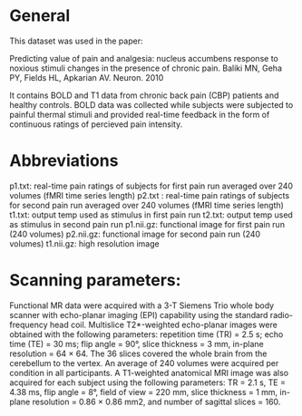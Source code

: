 # General

This dataset was used in the paper:

Predicting value of pain and analgesia: nucleus accumbens response to noxious stimuli changes in the presence of chronic pain.
Baliki MN, Geha PY, Fields HL, Apkarian AV. Neuron. 2010

It contains BOLD and T1 data from chronic back pain (CBP) patients and healthy controls.  BOLD data was collected while subjects were subjected to painful thermal stimuli and provided real-time feedback in the form of continuous ratings of  percieved pain intensity.

# Abbreviations

p1.txt: real-time pain ratings of subjects for first pain run averaged over 240 volumes (fMRI time series length)
p2.txt : real-time pain ratings of subjects for second pain run averaged over 240 volumes (fMRI time series length)
t1.txt: output temp used as stimulus in first pain run
t2.txt: output temp used as stimulus in second pain run
p1.nii.gz: functional image for first pain run (240 volumes)
p2.nii.gz: functional image for second pain run (240 volumes)
t1.nii.gz:  high resolution image

# Scanning parameters:

Functional MR data were acquired with a 3-T Siemens Trio whole body scanner with echo-planar imaging (EPI) capability using the standard radio-frequency head coil. Multislice T2*-weighted echo-planar images were obtained with the following parameters: repetition time (TR) = 2.5 s; echo time (TE) = 30 ms; flip angle = 90°, slice thickness = 3 mm, in-plane resolution = 64 × 64. The 36 slices covered the whole brain from the cerebellum to the vertex. An average of 240 volumes were acquired per condition in all participants. A T1-weighted anatomical MRI image was also acquired for each subject using the following parameters: TR = 2.1 s, TE = 4.38 ms, flip angle = 8°, field of view = 220 mm, slice thickness = 1 mm, in-plane resolution = 0.86 × 0.86 mm2, and number of sagittal slices = 160.

